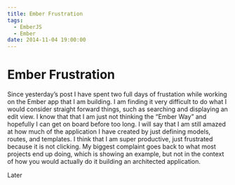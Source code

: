```yaml
---
title: Ember Frustration
tags:
  - EmberJS
  - Ember
date: 2014-11-04 19:00:00
---
```


# Ember Frustration

Since yesterday’s post I have spent two full days of frustation
while working on the Ember app that I am building. I am finding
it very difficult to do what I would consider straight forward
things, such as searching and displaying an edit view. I know
that that I am just not thinking the “Ember Way” and hopefully I
can get on board before too long. I will say that I am still amazed
at how much of the application I have created by just defining models,
routes, and templates. I think that I am super productive, just frustrated
because it is not clicking. My biggest complaint goes back to what most projects
end up doing, which is showing an example, but not in the context of how you would
actually do it building an architected application.

Later